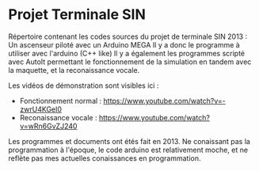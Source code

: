 # Projet Terminale SIN
Répertoire contenant les codes sources du projet de terminale SIN 2013 :
Un ascenseur piloté avec un Arduino MEGA
Il y a donc le programme à utiliser avec l'arduino (C++ like)
Il y a également les programmes scripté avec AutoIt permettant le fonctionnement de la simulation en tandem avec la maquette, et la reconaissance vocale.

Les vidéos de démonstration sont visibles ici :
- Fonctionnement normal : https://www.youtube.com/watch?v=-zwrU4KGeI0
- Reconaissance vocale : https://www.youtube.com/watch?v=wRn6GvZJ240

Les programmes et documents ont étés fait en 2013.
Ne conaissant pas la programmation à l'époque, le code arduino est relativement moche, et ne reflète pas mes actuelles conaissances en programmation.